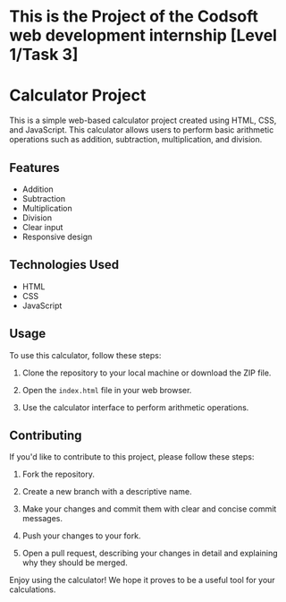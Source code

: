 # This is the Project of the Codsoft web development internship [Level 1/Task 3]
# Calculator Project

This is a simple web-based calculator project created using HTML, CSS, and JavaScript. This calculator allows users to perform basic arithmetic operations such as addition, subtraction, multiplication, and division.

## Features

- Addition
- Subtraction
- Multiplication
- Division
- Clear input
- Responsive design

## Technologies Used

- HTML
- CSS
- JavaScript

## Usage

To use this calculator, follow these steps:

1. Clone the repository to your local machine or download the ZIP file.

2. Open the `index.html` file in your web browser.

3. Use the calculator interface to perform arithmetic operations.

## Contributing

If you'd like to contribute to this project, please follow these steps:

1. Fork the repository.

2. Create a new branch with a descriptive name.

3. Make your changes and commit them with clear and concise commit messages.

4. Push your changes to your fork.

5. Open a pull request, describing your changes in detail and explaining why they should be merged.

Enjoy using the calculator! We hope it proves to be a useful tool for your calculations.
